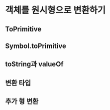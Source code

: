 # 객체를 원시형으로 변환하기

## ToPrimitive

## Symbol.toPrimitive

## toString과 valueOf

## 변환 타입

## 추가 형 변환
